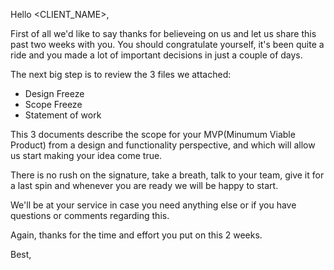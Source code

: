 Hello <CLIENT_NAME>,

First of all we'd like to say thanks for believeing on us and let us share this past two weeks with you. You should congratulate yourself, it's been quite a ride and you made a lot of important decisions in just a couple of days.

The next big step is to review the 3 files we attached:

* Design Freeze
* Scope Freeze
* Statement of work

This 3 documents describe the scope for your MVP(Minumum Viable Product) from a design and functionality perspective, and which will allow us start making your idea come true.

There is no rush on the signature, take a breath, talk to your team, give it for a last spin and whenever you are ready we will be happy to start.

We'll be at your service in case you need anything else or if you have questions or comments regarding this.

Again, thanks for the time and effort you put on this 2 weeks.

Best,